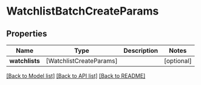 # WatchlistBatchCreateParams

## Properties
Name | Type | Description | Notes
------------ | ------------- | ------------- | -------------
**watchlists** | [WatchlistCreateParams] |  | [optional] 

[[Back to Model list]](../README.md#documentation-for-models) [[Back to API list]](../README.md#documentation-for-api-endpoints) [[Back to README]](../README.md)


